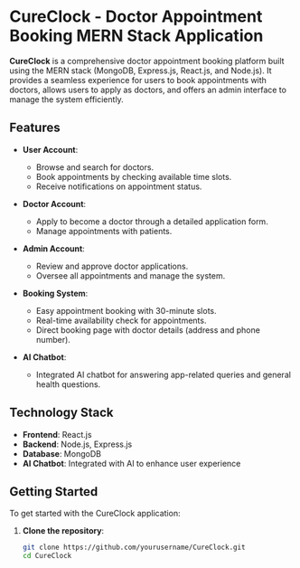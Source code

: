 # CureClock - Doctor Appointment Booking MERN Stack Application

**CureClock** is a comprehensive doctor appointment booking platform built using the MERN stack (MongoDB, Express.js, React.js, and Node.js). It provides a seamless experience for users to book appointments with doctors, allows users to apply as doctors, and offers an admin interface to manage the system efficiently.

## Features

- **User Account**:
  - Browse and search for doctors.
  - Book appointments by checking available time slots.
  - Receive notifications on appointment status.

- **Doctor Account**:
  - Apply to become a doctor through a detailed application form.
  - Manage appointments with patients.

- **Admin Account**:
  - Review and approve doctor applications.
  - Oversee all appointments and manage the system.

- **Booking System**:
  - Easy appointment booking with 30-minute slots.
  - Real-time availability check for appointments.
  - Direct booking page with doctor details (address and phone number).

- **AI Chatbot**:
  - Integrated AI chatbot for answering app-related queries and general health questions.

## Technology Stack

- **Frontend**: React.js
- **Backend**: Node.js, Express.js
- **Database**: MongoDB
- **AI Chatbot**: Integrated with AI to enhance user experience

## Getting Started

To get started with the CureClock application:

1. **Clone the repository**:
   ```bash
   git clone https://github.com/yourusername/CureClock.git
   cd CureClock
